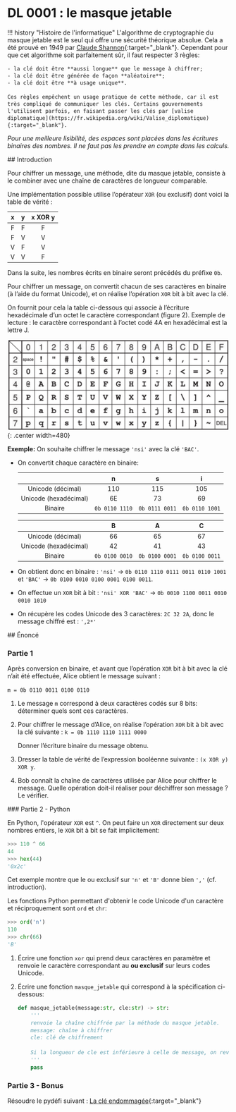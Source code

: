 # DL 0001 : le masque jetable

!!! history "Histoire de l'informatique"
    L'algorithme de cryptographie du masque jetable est le seul qui offre une sécurité théorique absolue. Cela a été prouvé en 1949 par [Claude Shannon](https://fr.wikipedia.org/wiki/Claude_Shannon){:target="_blank"}. Cependant pour que cet algorithme soit parfaitement sûr, il faut respecter 3 règles:

    - la clé doit être **aussi longue** que le message à chiffrer;
    - la clé doit être générée de façon **aléatoire**;
    - la clé doit être **à usage unique**.

    Ces règles empêchent un usage pratique de cette méthode, car il est très compliqué de communiquer les clés. Certains gouvernements l'utilisent parfois, en faisant passer les clés par [valise diplomatique](https://fr.wikipedia.org/wiki/Valise_diplomatique){:target="_blank"}.


*Pour une meilleure lisibilité, des espaces sont placées dans les écritures binaires des nombres. Il ne faut pas les prendre en compte dans les calculs.*

## Introduction

Pour chiffrer un message, une méthode, dite du masque jetable, consiste à le combiner avec une chaîne de caractères de longueur comparable.

Une implémentation possible utilise l’opérateur `XOR` (ou exclusif) dont voici la table de vérité :

|x|y|x XOR y|
|:-:|:-:|:-:|
|F|F|F|
|F|V|V|
|V|F|V|
|V|V|F|

Dans la suite, les nombres écrits en binaire seront précédés du préfixe `0b`.

Pour chiffrer un message, on convertit chacun de ses caractères en binaire (à l’aide du format Unicode), et on réalise l’opération `XOR` bit à bit avec la clé.

On fournit pour cela la table ci-dessous qui associe à l’écriture hexadécimale
d’un octet le caractère correspondant (figure 2). Exemple de lecture : le caractère
correspondant à l’octet codé 4A en hexadécimal est la lettre J.

![](../images/unicode.png){: .center width=480} 

**Exemple:** On souhaite chiffrer le message `'nsi'` avec la clé `'BAC'`.

* On convertit chaque caractère en binaire:

    ||n|s|i|
    |:-:|:-:|:-:|:-:|
    |Unicode (décimal) |110|115|105|
    |Unicode (hexadécimal) |6E|73|69|
    |Binaire| `0b 0110 1110` | `0b 0111 0011` | `0b 0110 1001`|

    ||B|A|C|
    |:-:|:-:|:-:|:-:|
    |Unicode (décimal) |66|65|67|
    |Unicode (hexadécimal) |42|41|43|
    |Binaire|`0b 0100 0010`|`0b 0100 0001`|`0b 0100 0011`|

* On obtient donc en binaire : `'nsi'` → `0b 0110 1110 0111 0011 0110 1001` et `'BAC'` → `0b 0100 0010 0100 0001 0100 0011`.

* On effectue un `XOR` bit à bit : `'nsi' XOR 'BAC'` → `0b 0010 1100 0011 0010 0010 1010`

* On récupère les codes Unicode des 3 caractères: `2C 32 2A`, donc le message chiffré est : `',2*'`

## Énoncé

### Partie 1
Après conversion en binaire, et avant que l’opération `XOR` bit à bit avec la clé n’ait été effectuée, Alice obtient le message suivant :

`m = 0b 0110 0011 0100 0110`

1. Le message `m` correspond à deux caractères codés sur 8 bits: déterminer quels sont ces caractères.

2. Pour chiffrer le message d’Alice, on réalise l’opération `XOR` bit à bit avec la clé suivante :
    `k = 0b 1110 1110 1111 0000`
    
    Donner l’écriture binaire du message obtenu.

3. Dresser la table de vérité de l’expression booléenne suivante : `(x XOR y) XOR y`.

4. Bob connaît la chaîne de caractères utilisée par Alice pour chiffrer le message. Quelle opération doit-il réaliser pour déchiffrer son message ? Le vérifier.

### Partie 2 - Python

En Python, l'opérateur `XOR` est `^`. On peut faire un `XOR` directement sur deux nombres entiers, le `XOR` bit à bit se fait implicitement:

```python
>>> 110 ^ 66
44
>>> hex(44)
'0x2c'
```
Cet exemple montre que le ou exclusif sur `'n'` et `'B'` donne bien `','` (cf. introduction).

Les fonctions Python permettant d'obtenir le code Unicode d'un caractère et réciproquement sont `ord` et `chr`:
```python 
>>> ord('n')
110
>>> chr(66)
'B'
```

1. Écrire une fonction `xor` qui prend deux caractères en paramètre et renvoie le caractère correspondant au **ou exclusif** sur leurs codes Unicode.
2. Écrire une fonction `masque_jetable` qui correspond à la spécification ci-dessous:

    ```python linenums='1'
    def masque_jetable(message:str, cle:str) -> str:
        '''
        renvoie la chaîne chiffrée par la méthode du masque jetable.
        message: chaîne à chiffrer
        cle: clé de chiffrement

        Si la longueur de cle est inférieure à celle de message, on revient au début de cle.
        '''
        pass
    ```

### Partie 3 - Bonus

Résoudre le pydéfi suivant : [La clé endommagée](https://pydefis.callicode.fr/defis/MasqueJetable/txt){:target="_blank"} 


<!--
!!! check "Proposition de correction"
    **Partie 1**

    1. Les deux caractères sont codés respectivement par `63` et `46` en hexadécimal, il s'agit donc des caractères `'c'` et `'F'`.
    2. On obtient `1000 1101 1011 0110`.
    3. |x|y|x XOR y| (x XOR y) XOR y
        |:-:|:-:|:-:|:-:|
        |F|F|F|F|
        |F|V|V|F|
        |V|F|V|V|
        |V|V|F|V|
    4. D'après la table de vérité précédente, on s'aperçoit que `(x XOR y) XOR y = x`, c'est-à-dire que deux `XOR` consécutifs par le même nombre s'annulent.
    Pour déchiffrer le message crypté, il suffit donc d'effectuer un `XOR` du message crypté avec la clé.

    **Partie 2**

    Notez l'utilisation du «modulo» (opérateur `#!py %`) pour revenir au début de la clé.
    ```python linenums='1'
    def xor(a:str, b:str) -> str:
        '''
        revoie le résultat d'un XOR (ou exclusif) entre les caractères
        a et b, après conversion en code Unicode
        '''
        return chr(ord(a) ^ ord(b))

    def masque_jetable(message:str, cle:str) -> str:
        '''
        renvoie la chaîne chiffrée par la méthode du masque jetable.
        message: chaîne à chiffrer
        cle: clé de chiffrement

        Si la longueur de cle est inférieure à celle de message, on revient au début de cle.
        '''
        texte_chiffre = ''
        for k in range(len(message)):
            texte_chiffre += xor(message[k], cle[k%len(cle)])
        return texte_chiffre

    ```
-->
